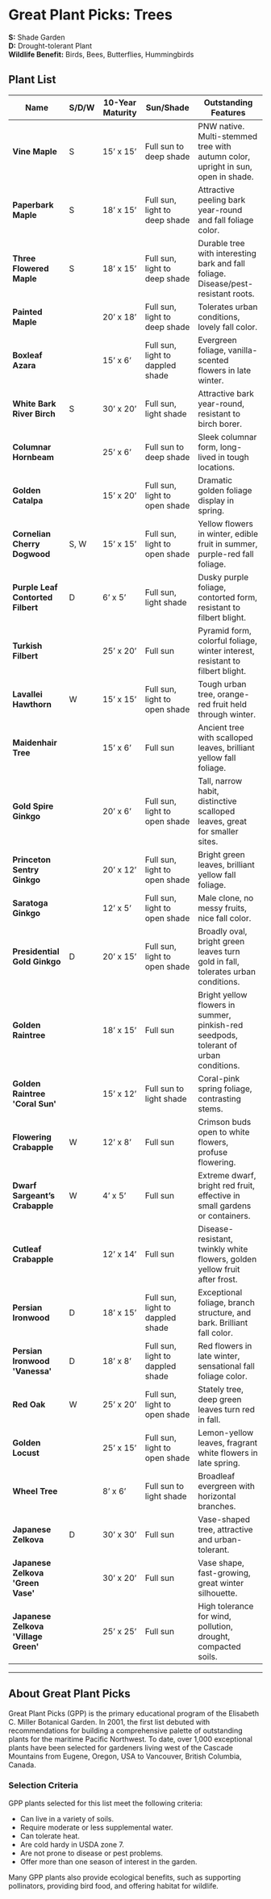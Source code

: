 # Great Plant Picks: Trees

**S:** Shade Garden  
**D:** Drought-tolerant Plant  
**Wildlife Benefit:** Birds, Bees, Butterflies, Hummingbirds

## Plant List

| Name                              | S/D/W | 10-Year Maturity | Sun/Shade                      | Outstanding Features                                                                 |
|------------------------------------|-------|------------------|--------------------------------|-------------------------------------------------------------------------------------|
| **Vine Maple**                    | S     | 15’ x 15’        | Full sun to deep shade         | PNW native. Multi-stemmed tree with autumn color, upright in sun, open in shade.    |
| **Paperbark Maple**               | S     | 18’ x 15’        | Full sun, light to deep shade  | Attractive peeling bark year-round and fall foliage color.                          |
| **Three Flowered Maple**          | S     | 18’ x 15’        | Full sun, light to deep shade  | Durable tree with interesting bark and fall foliage. Disease/pest-resistant roots.  |
| **Painted Maple**                 |       | 20’ x 18’        | Full sun, light to deep shade  | Tolerates urban conditions, lovely fall color.                                      |
| **Boxleaf Azara**                 |       | 15’ x 6’         | Full sun, light to dappled shade | Evergreen foliage, vanilla-scented flowers in late winter.                         |
| **White Bark River Birch**        | S     | 30’ x 20’        | Full sun, light shade          | Attractive bark year-round, resistant to birch borer.                               |
| **Columnar Hornbeam**             |       | 25’ x 6’         | Full sun to deep shade         | Sleek columnar form, long-lived in tough locations.                                 |
| **Golden Catalpa**                |       | 15’ x 20’        | Full sun, light to open shade  | Dramatic golden foliage display in spring.                                          |
| **Cornelian Cherry Dogwood**      | S, W  | 15’ x 15’        | Full sun, light to open shade  | Yellow flowers in winter, edible fruit in summer, purple-red fall foliage.          |
| **Purple Leaf Contorted Filbert** | D     | 6’ x 5’          | Full sun, light shade          | Dusky purple foliage, contorted form, resistant to filbert blight.                  |
| **Turkish Filbert**               |       | 25’ x 20’        | Full sun                       | Pyramid form, colorful foliage, winter interest, resistant to filbert blight.       |
| **Lavallei Hawthorn**             | W     | 15’ x 15’        | Full sun, light to open shade  | Tough urban tree, orange-red fruit held through winter.                             |
| **Maidenhair Tree**               |       | 15’ x 6’         | Full sun                       | Ancient tree with scalloped leaves, brilliant yellow fall foliage.                  |
| **Gold Spire Ginkgo**             |       | 20’ x 6’         | Full sun, light to open shade  | Tall, narrow habit, distinctive scalloped leaves, great for smaller sites.          |
| **Princeton Sentry Ginkgo**       |       | 20’ x 12’        | Full sun, light to open shade  | Bright green leaves, brilliant yellow fall foliage.                                 |
| **Saratoga Ginkgo**               |       | 12’ x 5’         | Full sun, light to open shade  | Male clone, no messy fruits, nice fall color.                                       |
| **Presidential Gold Ginkgo**      | D     | 20’ x 15’        | Full sun, light to open shade  | Broadly oval, bright green leaves turn gold in fall, tolerates urban conditions.    |
| **Golden Raintree**               |       | 18’ x 15’        | Full sun                       | Bright yellow flowers in summer, pinkish-red seedpods, tolerant of urban conditions.|
| **Golden Raintree 'Coral Sun'**   |       | 15’ x 12’        | Full sun to light shade        | Coral-pink spring foliage, contrasting stems.                                       |
| **Flowering Crabapple**           | W     | 12’ x 8’         | Full sun                       | Crimson buds open to white flowers, profuse flowering.                              |
| **Dwarf Sargeant’s Crabapple**    | W     | 4’ x 5’          | Full sun                       | Extreme dwarf, bright red fruit, effective in small gardens or containers.          |
| **Cutleaf Crabapple**             |       | 12’ x 14’        | Full sun                       | Disease-resistant, twinkly white flowers, golden yellow fruit after frost.          |
| **Persian Ironwood**              | D     | 18’ x 15’        | Full sun, light to dappled shade | Exceptional foliage, branch structure, and bark. Brilliant fall color.             |
| **Persian Ironwood 'Vanessa'**    | D     | 18’ x 8’         | Full sun, light to dappled shade | Red flowers in late winter, sensational fall foliage color.                         |
| **Red Oak**                       | W     | 25’ x 20’        | Full sun, light to open shade  | Stately tree, deep green leaves turn red in fall.                                   |
| **Golden Locust**                 |       | 25’ x 15’        | Full sun, light to open shade  | Lemon-yellow leaves, fragrant white flowers in late spring.                         |
| **Wheel Tree**                    |       | 8’ x 6’          | Full sun to light shade         | Broadleaf evergreen with horizontal branches.                                       |
| **Japanese Zelkova**              | D     | 30’ x 30’        | Full sun                       | Vase-shaped tree, attractive and urban-tolerant.                                    |
| **Japanese Zelkova 'Green Vase'** |       | 30’ x 20’        | Full sun                       | Vase shape, fast-growing, great winter silhouette.                                  |
| **Japanese Zelkova 'Village Green'** |   | 25’ x 25’        | Full sun                       | High tolerance for wind, pollution, drought, compacted soils.                       |

---

## About Great Plant Picks

Great Plant Picks (GPP) is the primary educational program of the Elisabeth C. Miller Botanical Garden. In 2001, the first list debuted with recommendations for building a comprehensive palette of outstanding plants for the maritime Pacific Northwest. To date, over 1,000 exceptional plants have been selected for gardeners living west of the Cascade Mountains from Eugene, Oregon, USA to Vancouver, British Columbia, Canada.

### Selection Criteria

GPP plants selected for this list meet the following criteria:

- Can live in a variety of soils.
- Require moderate or less supplemental water.
- Can tolerate heat.
- Are cold hardy in USDA zone 7.
- Are not prone to disease or pest problems.
- Offer more than one season of interest in the garden.

Many GPP plants also provide ecological benefits, such as supporting pollinators, providing bird food, and offering habitat for wildlife.
